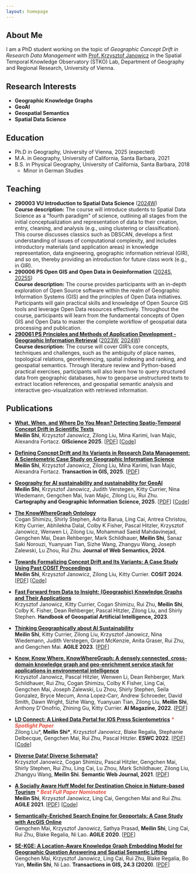 ```yaml
---
layout: homepage
---
```


## About Me

I am a PhD student working on the topic of _Geographic Concept Drift in Research Data Management_ with [Prof. Krzysztof Janowicz](https://scholar.google.com/citations?user=6B2Z9vAAAAAJ&hl=en&oi=ao) in the Spatial Temporal Knowledge Observatory (STKO) Lab, Department of Geography and Regional Research, University of Vienna. 

## Research Interests

- **Geographic Knowledge Graphs**
- **GeoAI**
- **Geospatial Semantics** 
- **Spatial Data Science** 


## Education

- Ph.D in Geography, University of Vienna, 2025 (expected)
- M.A. in Geography, University of California, Santa Barbara, 2021
- B.S. in Physical Geography, University of California, Santa Barbara, 2018
  * Minor in German Studies
 
## Teaching
  - **290003 VU Introduction to Spatial Data Science** ([2024W](https://ufind.univie.ac.at/en/course.html?lv=290003&semester=2024W))
    <br>
    **Course description:** The course will introduce students to Spatial Data Science as a "fourth paradigm" of science, outlining all stages from the initial conceptualization and representation of data to their creation, entry, cleaning, and analysis (e.g., using clustering or classification). This course discusses classics such as DBSCAN, develops a first understanding of issues of computational complexity, and includes introductory materials (and application areas) in knowledge representation, data engineering, geographic information retrieval (GIR), and so on, thereby providing an introduction for future class work (e.g., in GIR).
  - **290006 PS Open GIS and Open Data in Geoinformation** ([2024S](https://ufind.univie.ac.at/en/course.html?lv=290006&semester=2024S), [2025S](https://ufind.univie.ac.at/en/course.html?lv=290006&semester=2025S))
    <br>
    **Course description:** The course provides participants with an in-depth exploration of Open Source software within the realm of Geographic Information Systems (GIS) and the principles of Open Data initiatives. Participants will gain practical skills and knowledge of Open Source GIS tools and leverage Open Data resources effectively. Throughout the course, participants will learn from the fundamental concepts of Open GIS and Open Data to master the complete workflow of geospatial data processing and publication.
 - **[290061 PS Principles and Methods of Application Development - Geographic Information Retrieval](https://meilinshi.github.io/290061-Geographic-Information-Retrieval/intro.html)** ([2023W](https://ufind.univie.ac.at/en/course.html?lv=290061&semester=2023W), [2024W](https://ufind.univie.ac.at/en/course.html?lv=290061&semester=2024W))
   <br>
   **Course description:** The course will cover GIR’s core concepts, techniques and challenges, such as the ambiguity of place names, topological relations, georeferencing, spatial indexing and ranking, and geospatial semantics. Through literature review and Python-based practical exercises, participants will also learn how to query structured data from geographic databases, how to geoparse unstructured texts to extract location references, and geospatial semantic analysis and interactive geo-visualization with retrieved information.
 

## Publications
- **[What, When, and Where Do You Mean? Detecting Spatio-Temporal Concept Drift in Scientific Texts](https://drops.dagstuhl.de/entities/document/10.4230/LIPIcs.GIScience.2025.16)**
  <br> **Meilin Shi**, Krzysztof Janowicz, Zilong Liu, Mina Karimi, Ivan Majic, Alexandra Fortacz. **GIScience 2025**. [[PDF](https://drops.dagstuhl.de/storage/00lipics/lipics-vol346-giscience2025/LIPIcs.GIScience.2025.16/LIPIcs.GIScience.2025.16.pdf)] [[Code](https://github.com/meilinshi/Spatio-temporal-Concept-Drift-in-Scientific-Texts)]
  
- **[Defining Concept Drift and Its Variants in Research Data Management: A Scientometric Case Study on Geographic Information Science](https://onlinelibrary.wiley.com/doi/10.1111/tgis.70058)**
  <br> **Meilin Shi**, Krzysztof Janowicz, Zilong Liu, Mina Karimi, Ivan Majic, Alexandra Fortacz. **Transaction in GIS, 2025**. [[PDF](https://onlinelibrary.wiley.com/doi/epdf/10.1111/tgis.70058)]
  
- **[Geography for AI sustainability and sustainability for GeoAI](https://www.tandfonline.com/doi/abs/10.1080/15230406.2025.2479796)**
  <br> **Meilin Shi**, Krzysztof Janowicz, Judith Verstegen, Kitty Currier, Nina Wiedemann, Gengchen Mai, Ivan Majic, Zilong Liu, Rui Zhu. **Cartography and Geographic Information Science, 2025**. [[PDF](https://www.tandfonline.com/doi/pdf/10.1080/15230406.2025.2479796)] [[Code](https://doi.org/10.6084/m9.figshare.25982476.v1)]
  
- **[The KnowWhereGraph Ontology](https://www.sciencedirect.com/science/article/pii/S1570826824000283)**
  <br> Cogan Shimizu, Shirly Stephen, Adrita Barua, Ling Cai, Antrea Christou, Kitty Currier, Abhilekha Dalal, Colby K Fisher, Pascal Hitzler, Krzysztof Janowicz, Wenwen Li, Zilong Liu, Mohammad Saeid Mahdavinejad, Gengchen Mai, Dean Rehberger, Mark Schildhauer, **Meilin Shi**, Sanaz Saki Norouzi, Yuanyuan Tian, Sizhe Wang, Zhangyu Wang, Joseph Zalewski, Lu Zhou, Rui Zhu. **Journal of Web Semantics, 2024**.

- **[Towards Formalizing Concept Drift and Its Variants: A Case Study Using Past COSIT Proceedings](https://drops.dagstuhl.de/entities/document/10.4230/LIPIcs.COSIT.2024.23)**
  <br>
  **Meilin Shi**, Krzysztof Janowicz, Zilong Liu, Kitty Currier. **COSIT 2024**.
  [[PDF](https://drops.dagstuhl.de/storage/00lipics/lipics-vol315-cosit2024/LIPIcs.COSIT.2024.23/LIPIcs.COSIT.2024.23.pdf)] [[Code](https://github.com/meilinshi/Concept-Drift-Formalization-COSIT-Case-Study)]

- **[Fast Forward from Data to Insight: (Geographic) Knowledge Graphs and Their Applications](https://drive.google.com/file/d/148yjOR-GtyPWADizH-GIrpXopLX7vpFH/view)**
  <br>
  Krzysztof Janowicz, Kitty Currier, Cogan Shimizu, Rui Zhu, **Meilin Shi**, Colby K. Fisher, Dean Rehberger, Pascal Hitzler, Zilong Liu, and Shirly Stephen. **Handbook of Geospatial Artificial Intelligence, 2023**. 

- **[Thinking Geographically about AI Sustainability](https://agile-giss.copernicus.org/articles/4/42/2023/)**
  <br>
  **Meilin Shi**, Kitty Currier,  Zilong Liu, Krzysztof Janowicz, Nina Wiedemann, Judith Verstegen, Grant McKenzie, Anita Graser, Rui Zhu, and Gengchen Mai. **AGILE 2023**.
  [[PDF](https://agile-giss.copernicus.org/articles/4/42/2023/agile-giss-4-42-2023.pdf)]
  
- **[Know, Know Where, KnowWhereGraph: A densely connected, cross‐domain knowledge graph and geo‐enrichment service stack for applications in environmental intelligence](https://onlinelibrary.wiley.com/doi/full/10.1002/aaai.12043)**
  <br>
  Krzysztof Janowicz, Pascal Hitzler, Wenwen Li, Dean Rehberger, Mark Schildhauer, Rui Zhu, Cogan Shimizu, Colby K Fisher, Ling Cai, Gengchen Mai, Joseph Zalewski, Lu Zhou, Shirly Stephen, Seila Gonzalez, Bryce Mecum, Anna Lopez‐Carr, Andrew Schroeder, David Smith, Dawn Wright, Sizhe Wang, Yuanyuan Tian, Zilong Liu, **Meilin Shi**, Anthony D'Onofrio, Zhining Gu, Kitty Currier. **AI Magazine, 2022**. [[PDF](https://onlinelibrary.wiley.com/doi/pdf/10.1002/aaai.12043)]
  
- **[LD Connect: A Linked Data Portal for IOS Press Scientometrics](https://link.springer.com/chapter/10.1007/978-3-031-06981-9_19) <strong><i style="color:#e74d3c"> \* Spotlight Paper </i></strong>**
  <br>
  Zilong Liu*, **Meilin Shi\***, Krzysztof Janowicz, Blake Regalia, Stephanie Delbecque, Gengchen Mai, Rui Zhu, Pascal Hitzler. **ESWC 2022**. [[PDF](https://link.springer.com/content/pdf/10.1007/978-3-031-06981-9_19.pdf)] [[Code](https://github.com/stko-lab/LD-Connect)]
  
- **[Diverse Data! Diverse Schemata?](http://www.semantic-web-journal.net/content/diverse-data-diverse-schemata)**
  <br> 
  Krzysztof Janowicz, Cogan Shimizu, Pascal Hitzler, Gengchen Mai, Shirly Stephen, Rui Zhu, Ling Cai, Lu Zhou, Mark Schildhauer, Zilong Liu, Zhangyu Wang, **Meilin Shi**. **Semantic Web Journal, 2021**.
  [[PDF](http://www.semantic-web-journal.net/system/files/swj2953.pdf)]

- **[A Socially Aware Huff Model for Destination Choice in Nature-based Tourism](https://agile-giss.copernicus.org/articles/2/14/2021/) <strong><i style="color:#e74d3c"> \* Best Full Paper Nominatee </i></strong>**
  <br>
  **Meilin Shi**, Krzysztof Janowicz, Ling Cai, Gengchen Mai and Rui Zhu. **AGILE 2021**.
  [[PDF](https://agile-giss.copernicus.org/articles/2/14/2021/agile-giss-2-14-2021.pdf)] [[Code](https://github.com/meilinshi/Socially-aware-Huff-model)] 
  
- **[Semantically-Enriched Search Engine for Geoportals: A Case Study with ArcGIS Online](https://agile-giss.copernicus.org/articles/1/13/2020/)**
  <br>
  Gengchen Mai, Krzysztof Janowicz, Sathya Prasad, **Meilin Shi**, Ling Cai, Rui Zhu, Blake Regalia, Ni Lao. **AGILE 2020**.
  [[PDF](https://agile-giss.copernicus.org/articles/1/13/2020/agile-giss-1-13-2020.pdf)] 

- **[SE-KGE: A Location-Aware Knowledge Graph Embedding Model for Geographic Question Answering and Spatial Semantic Lifting](https://onlinelibrary.wiley.com/doi/full/10.1111/tgis.12629)**
  <br>
  Gengchen Mai, Krzysztof Janowicz, Ling Cai, Rui Zhu, Blake Regalia, Bo Yan, **Meilin Shi**, Ni Lao. **Transactions in GIS, 24.3 (2020)**.
  [[PDF](https://onlinelibrary.wiley.com/doi/epdf/10.1111/tgis.12629)]



